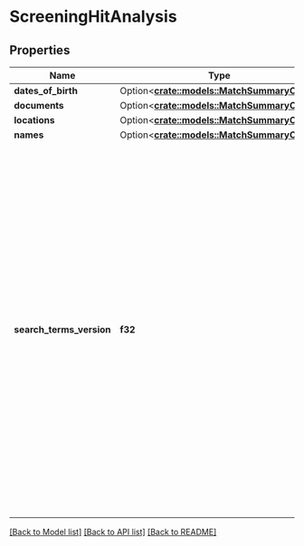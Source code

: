 # ScreeningHitAnalysis

## Properties

Name | Type | Description | Notes
------------ | ------------- | ------------- | -------------
**dates_of_birth** | Option<[**crate::models::MatchSummaryCode**](MatchSummaryCode.md)> |  | [optional]
**documents** | Option<[**crate::models::MatchSummaryCode**](MatchSummaryCode.md)> |  | [optional]
**locations** | Option<[**crate::models::MatchSummaryCode**](MatchSummaryCode.md)> |  | [optional]
**names** | Option<[**crate::models::MatchSummaryCode**](MatchSummaryCode.md)> |  | [optional]
**search_terms_version** | **f32** | The version of the screening's `search_terms` that were compared when the screening hit was added. screening hits are immutable once they have been reviewed. If changes are detected due to updates to the screening's `search_terms`, the associated program, or the list's source data prior to review, the screening hit will be updated to reflect those changes. | 

[[Back to Model list]](../README.md#documentation-for-models) [[Back to API list]](../README.md#documentation-for-api-endpoints) [[Back to README]](../README.md)


